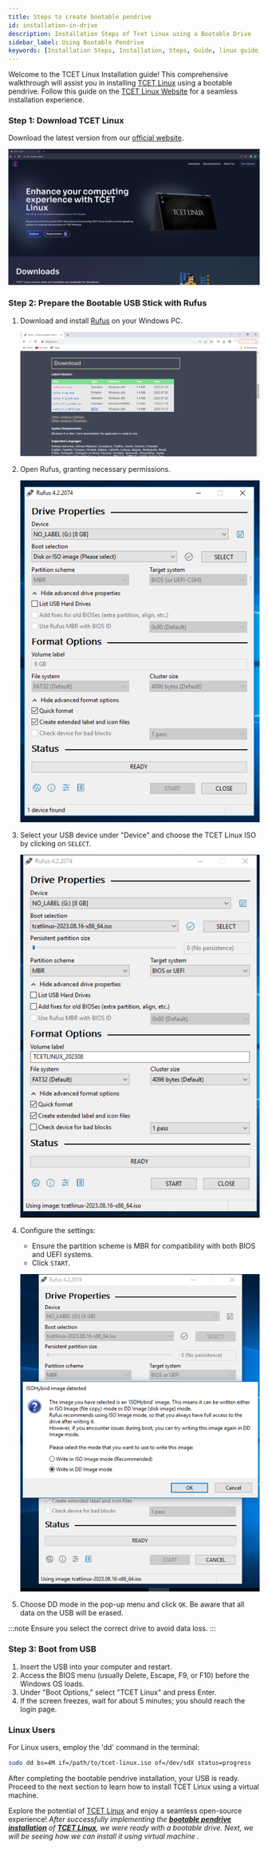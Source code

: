 ```yaml
---
title: Steps to create bootable pendrive
id: installation-in-drive
description: Installation Steps of Tcet Linux using a Bootable Drive
sidebar_label: Using Bootable Pendrive
keywords: [Installation Steps, Installation, Steps, Guide, linux guide, bootable drive]
---
```


Welcome to the TCET Linux Installation guide! This comprehensive walkthrough will assist you in installing [TCET Linux](https://github.com/tcet-opensource/tcet-linux/releases/) using a bootable pendrive. Follow this guide on the [TCET Linux Website](https://linux.tcetmumbai.in/) for a seamless installation experience.

### Step 1: Download TCET Linux

Download the latest version from our [official website](https://linux.tcetmumbai.in/#download).

![Download TCET Linux](../assets/tldown.png)

### Step 2: Prepare the Bootable USB Stick with Rufus

1. Download and install [Rufus](https://rufus.ie/) on your Windows PC.

   ![Download Rufus](../assets/rufusdown.png)

2. Open Rufus, granting necessary permissions.

   ![Rufus Window](../assets/rufusprom.png)

3. Select your USB device under "Device" and choose the TCET Linux ISO by clicking on `SELECT`.

   ![Rufus ISO Selection](../assets/rufuspromfinal.png)

4. Configure the settings: 
   - Ensure the partition scheme is MBR for compatibility with both BIOS and UEFI systems.
   - Click `START`.

   ![Rufus Settings](../assets/isofinal.png)

5. Choose DD mode in the pop-up menu and click `OK`. Be aware that all data on the USB will be erased.

:::note
Ensure you select the correct drive to avoid data loss.
:::

### Step 3: Boot from USB

1. Insert the USB into your computer and restart.
2. Access the BIOS menu (usually Delete, Escape, F9, or F10) before the Windows OS loads.
3. Under "Boot Options," select "TCET Linux" and press Enter.
4. If the screen freezes, wait for about 5 minutes; you should reach the login page.

### Linux Users

For Linux users, employ the 'dd' command in the terminal:

```bash
sudo dd bs=4M if=/path/to/tcet-linux.iso of=/dev/sdX status=progress
```

After completing the bootable pendrive installation, your USB is ready. Proceed to the next section to learn how to install TCET Linux using a virtual machine.

Explore the potential of [TCET Linux](https://linux.tcetmumbai.in/) and enjoy a seamless open-source experience!
_After successfully implementing the **[bootable pendrive installation](bootable-pendrive)** of **[TCET Linux](https://linux.tcetmumbai.in/)**, we were ready with a bootable drive. Next, we will be seeing how we can install it using virtual machine ._
